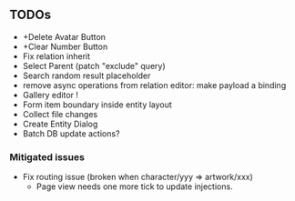## TODOs
* +Delete Avatar Button
* +Clear Number Button
* Fix relation inherit
* Select Parent (patch "exclude" query)
* Search random result placeholder
* remove async operations from relation editor: make payload a binding
* Gallery editor !
* Form item boundary inside entity layout
* Collect file changes
* Create Entity Dialog
* Batch DB update actions?

### Mitigated issues
* Fix routing issue (broken when character/yyy => artwork/xxx)
  * Page view needs one more tick to update injections.